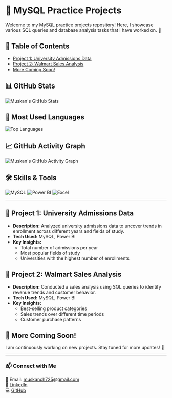 # 📌 MySQL Practice Projects

Welcome to my MySQL practice projects repository! Here, I showcase various SQL queries and database analysis tasks that I have worked on. 🚀

## 📂 Table of Contents
- [Project 1: University Admissions Data](#project-1-university-admissions-data)
- [Project 2: Walmart Sales Analysis](#project-2-walmart-sales-analysis)
- [More Coming Soon!](#more-coming-soon)

## 📊 GitHub Stats
![Muskan's GitHub Stats](https://github-readme-stats.vercel.app/api?username=Muskan-Chauhan2002&show_icons=true&theme=radical)

## 🎯 Most Used Languages
![Top Languages](https://github-readme-stats.vercel.app/api/top-langs/?username=Muskan-Chauhan2002&layout=compact&theme=tokyonight)

## 📈 GitHub Activity Graph
![Muskan's GitHub Activity Graph](https://github-readme-activity-graph.vercel.app/graph?username=Muskan-Chauhan2002&theme=react-dark)

## 🛠 Skills & Tools
![MySQL](https://img.shields.io/badge/MySQL-4479A1?style=for-the-badge&logo=mysql&logoColor=white)
![Power BI](https://img.shields.io/badge/PowerBI-F2C811?style=for-the-badge&logo=powerbi&logoColor=black)
![Excel](https://img.shields.io/badge/Excel-217346?style=for-the-badge&logo=microsoft-excel&logoColor=white)

---

## 📌 Project 1: University Admissions Data
- **Description:** Analyzed university admissions data to uncover trends in enrollment across different years and fields of study.
- **Tech Used:** MySQL, Power BI
- **Key Insights:** 
  - Total number of admissions per year
  - Most popular fields of study
  - Universities with the highest number of enrollments

## 📌 Project 2: Walmart Sales Analysis
- **Description:** Conducted a sales analysis using SQL queries to identify revenue trends and customer behavior.
- **Tech Used:** MySQL, Power BI
- **Key Insights:** 
  - Best-selling product categories
  - Sales trends over different time periods
  - Customer purchase patterns

## 📌 More Coming Soon!
I am continuously working on new projects. Stay tuned for more updates! 🚀

---

### 📬 Connect with Me
📧 Email: muskanch725@gmail.com  
🔗 [LinkedIn](https://www.linkedin.com/in/muskan-chauhan-b240631ba/?trk=opento_sprofile_topcard)  
💻 [GitHub](https://github.com/Muskan-Chauhan2002)  



